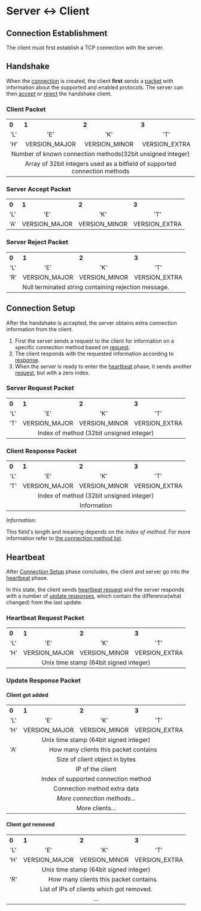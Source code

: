 # Server \<-\> Client

## Connection Establishment

The client must first establish a TCP connection with the server.

## Handshake

When the [connection](#connection-establishment) is created, the client **first** sends a [packet](#client-packet) with information about the supported and enabled protocols. The server can then [accept](#server-accept-packet) or [reject](#server-reject-packet) the handshake client.

### Client Packet

<table>
  <tr>
    <th style="text-align:left">0</th>
    <th style="text-align:left">1</th>
    <th style="text-align:left">2</th>
    <th style="text-align:left">3</th>
  </tr>
  <tr>
    <td style="text-align:center">'L'</td>
    <td style="text-align:center">'E'</td>
    <td style="text-align:center">'K'</td>
    <td style="text-align:center">'T'</td>
  </tr>
  <tr>
    <td style="text-align:center">'H'</td>
    <td style="text-align:center">VERSION_MAJOR</td>
    <td style="text-align:center">VERSION_MINOR</td>
    <td style="text-align:center">VERSION_EXTRA</td>
  </tr>
  <tr>
    <td style="text-align:center" colspan="4">Number of known connection methods(32bit unsigned integer)</td>
  </tr>
  <tr>
    <td style="text-align:center" colspan="4">Array of 32bit integers used as a bitfield of supported connection methods</td>
  </tr>
</table>

### Server Accept Packet

<table>
  <tr>
    <th style="text-align:left">0</th>
    <th style="text-align:left">1</th>
    <th style="text-align:left">2</th>
    <th style="text-align:left">3</th>
  </tr>
  <tr>
    <td style="text-align:center">'L'</td>
    <td style="text-align:center">'E'</td>
    <td style="text-align:center">'K'</td>
    <td style="text-align:center">'T'</td>
  </tr>
  <tr>
    <td style="text-align:center">'A'</td>
    <td style="text-align:center">VERSION_MAJOR</td>
    <td style="text-align:center">VERSION_MINOR</td>
    <td style="text-align:center">VERSION_EXTRA</td>
  </tr>
</table>

### Server Reject Packet

<table>
  <tr>
    <th style="text-align:left">0</th>
    <th style="text-align:left">1</th>
    <th style="text-align:left">2</th>
    <th style="text-align:left">3</th>
  </tr>
  <tr>
    <td style="text-align:center">'L'</td>
    <td style="text-align:center">'E'</td>
    <td style="text-align:center">'K'</td>
    <td style="text-align:center">'T'</td>
  </tr>
  <tr>
    <td style="text-align:center">'R'</td>
    <td style="text-align:center">VERSION_MAJOR</td>
    <td style="text-align:center">VERSION_MINOR</td>
    <td style="text-align:center">VERSION_EXTRA</td>
  </tr>
  <tr>
    <td style="text-align:center" colspan="4">Null terminated string containing rejection message.</td>
  </tr>
</table>

## Connection Setup

After the handshake is accepted, the server obtains extra connection information from the client.

1. First the server sends a request to the client for information on a specific connection method based on [request](#server-request-packet).
2. The client responds with the requested information according to [response](#client-response-packet).
3. When the server is ready to enter the [heartbeat](#heartbeat) phase, it sends another [request](#server-request-packet), but with a zero index.

### Server Request Packet

<table>
  <tr>
    <th style="text-align:left">0</th>
    <th style="text-align:left">1</th>
    <th style="text-align:left">2</th>
    <th style="text-align:left">3</th>
  </tr>
  <tr>
    <td style="text-align:center">'L'</td>
    <td style="text-align:center">'E'</td>
    <td style="text-align:center">'K'</td>
    <td style="text-align:center">'T'</td>
  </tr>
  <tr>
    <td style="text-align:center">'T'</td>
    <td style="text-align:center">VERSION_MAJOR</td>
    <td style="text-align:center">VERSION_MINOR</td>
    <td style="text-align:center">VERSION_EXTRA</td>
  </tr>
  <tr>
    <td style="text-align:center" colspan="4">Index of method (32bit unsigned integer)</td>
  </tr>
</table>

### Client Response Packet

<table>
  <tr>
    <th style="text-align:left">0</th>
    <th style="text-align:left">1</th>
    <th style="text-align:left">2</th>
    <th style="text-align:left">3</th>
  </tr>
  <tr>
    <td style="text-align:center">'L'</td>
    <td style="text-align:center">'E'</td>
    <td style="text-align:center">'K'</td>
    <td style="text-align:center">'T'</td>
  </tr>
  <tr>
    <td style="text-align:center">'T'</td>
    <td style="text-align:center">VERSION_MAJOR</td>
    <td style="text-align:center">VERSION_MINOR</td>
    <td style="text-align:center">VERSION_EXTRA</td>
  </tr>
  <tr>
    <td style="text-align:center" colspan="4">Index of method (32bit unsigned integer)</td>
  </tr>
  <tr>
    <td style="text-align:center" colspan="4">Information</td>
  </tr>
</table>

_Information_:

This field's length and meaning depends on the _index of method_. For more information refer to [the connection method list](connection_methods/list.md).

## Heartbeat

After [Connection Setup](#connection-setup) phase concludes, the client and server go into the [heartbeat](#heartbeat) phase.

In this state, the client sends [heartbeat request](#heartbeat-request-packet) and the server responds with a number of [update responses](#update-response-packet), which contain the difference(what changed) from the last update.

### Heartbeat Request Packet

<table>
  <tr>
    <th style="text-align:left">0</th>
    <th style="text-align:left">1</th>
    <th style="text-align:left">2</th>
    <th style="text-align:left">3</th>
  </tr>
  <tr>
    <td style="text-align:center">'L'</td>
    <td style="text-align:center">'E'</td>
    <td style="text-align:center">'K'</td>
    <td style="text-align:center">'T'</td>
  </tr>
  <tr>
    <td style="text-align:center">'H'</td>
    <td style="text-align:center">VERSION_MAJOR</td>
    <td style="text-align:center">VERSION_MINOR</td>
    <td style="text-align:center">VERSION_EXTRA</td>
  </tr>
  <tr>
    <td style="text-align:center" colspan="4" rowspan="2">Unix time stamp (64bit signed integer)</td>
  </tr>
</table>

### Update Response Packet

#### Client got added

<table>
  <tr>
    <th style="text-align:left">0</th>
    <th style="text-align:left">1</th>
    <th style="text-align:left">2</th>
    <th style="text-align:left">3</th>
  </tr>
  <tr>
    <td style="text-align:center">'L'</td>
    <td style="text-align:center">'E'</td>
    <td style="text-align:center">'K'</td>
    <td style="text-align:center">'T'</td>
  </tr>
  <tr>
    <td style="text-align:center">'H'</td>
    <td style="text-align:center">VERSION_MAJOR</td>
    <td style="text-align:center">VERSION_MINOR</td>
    <td style="text-align:center">VERSION_EXTRA</td>
  </tr>
  <tr>
    <td style="text-align:center" colspan="4" rowspan="2">Unix time stamp (64bit signed integer)</td>
  </tr>
  <tr>
  </tr>
  <tr>
    <td style="text-align:center">'A'</td>
    <td style="text-align:center" colspan="3">How many clients this packet contains</td>
  </tr>
  <tr>
    <td style="text-align:center" colspan="4">Size of client object in bytes</td>
  </tr>
  <tr>
    <td style="text-align:center" colspan="4">IP of the client</td>
  </tr>
  <tr>
    <td style="text-align:center" colspan="4">Index of supported connection method</td>
  </tr>
  <tr>
    <td style="text-align:center" colspan="4">Connection method extra data</td>
  </tr>
  <tr>
    <td style="text-align:center" colspan="4"><i>More connection methods...</i></td>
  </tr>
  <tr>
    <td style="text-align:center" colspan="4">More clients...</td>
  </tr>
</table>

#### Client got removed

<table>
  <tr>
    <th style="text-align:left">0</th>
    <th style="text-align:left">1</th>
    <th style="text-align:left">2</th>
    <th style="text-align:left">3</th>
  </tr>
  <tr>
    <td style="text-align:center">'L'</td>
    <td style="text-align:center">'E'</td>
    <td style="text-align:center">'K'</td>
    <td style="text-align:center">'T'</td>
  </tr>
  <tr>
    <td style="text-align:center">'H'</td>
    <td style="text-align:center">VERSION_MAJOR</td>
    <td style="text-align:center">VERSION_MINOR</td>
    <td style="text-align:center">VERSION_EXTRA</td>
  </tr>
  <tr>
    <td style="text-align:center" colspan="4" rowspan="2">Unix time stamp (64bit signed integer)</td>
  </tr>
  <tr>
  </tr>
  <tr>
    <td style="text-align:center">'R'</td>
    <td style="text-align:center" colspan="3">How many clients this packet contains.</td>
  </tr>
  <tr>
    <td style="text-align:center" colspan="4" rowspan="1">List of IPs of clients which got removed.</td>
  </tr>
  <tr>
    <td style="text-align:center" colspan="4" rowspan="1">...</td>
  </tr>
</table>